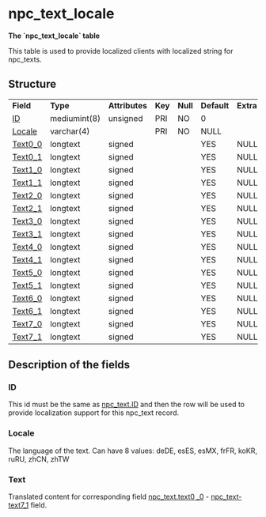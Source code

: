# npc\_text\_locale

**The \`npc\_text\_locale\` table**

This table is used to provide localized clients with localized string for npc\_texts.

## Structure

|                                  |              |                |         |          |             |           |             |
|----------------------------------|--------------|----------------|---------|----------|-------------|-----------|-------------|
| **Field**                        | **Type**     | **Attributes** | **Key** | **Null** | **Default** | **Extra** | **Comment** |
| [ID](#id)                        | mediumint(8) | unsigned       | PRI     | NO       | 0           |           |             |
| [Locale](#locale)                | varchar(4)   |                | PRI     | NO       | NULL        |           |             |
| [Text0\_0](#text) | longtext     | signed       |                |         | YES      | NULL        |           |             |
| [Text0\_1](#text) | longtext     | signed       |                |         | YES      | NULL        |           |             |
| [Text1\_0](#text) | longtext     | signed       |                |         | YES      | NULL        |           |             |
| [Text1\_1](#text) | longtext     | signed       |                |         | YES      | NULL        |           |             |
| [Text2\_0](#text) | longtext     | signed       |                |         | YES      | NULL        |           |             |
| [Text2\_1](#text) | longtext     | signed       |                |         | YES      | NULL        |           |             |
| [Text3\_0](#text) | longtext     | signed       |                |         | YES      | NULL        |           |             |
| [Text3\_1](#text) | longtext     | signed       |                |         | YES      | NULL        |           |             |
| [Text4\_0](#text) | longtext     | signed       |                |         | YES      | NULL        |           |             |
| [Text4\_1](#text) | longtext     | signed       |                |         | YES      | NULL        |           |             |
| [Text5\_0](#text) | longtext     | signed       |                |         | YES      | NULL        |           |             |
| [Text5\_1](#text) | longtext     | signed       |                |         | YES      | NULL        |           |             |
| [Text6\_0](#text) | longtext     | signed       |                |         | YES      | NULL        |           |             |
| [Text6\_1](#text) | longtext     | signed       |                |         | YES      | NULL        |           |             |
| [Text7\_0](#text) | longtext     | signed       |                |         | YES      | NULL        |           |             |
| [Text7\_1](#text) | longtext     | signed       |                |         | YES      | NULL        |           |             |

## Description of the fields

### ID

This id must be the same as [npc\_text.ID](npc_text.md#id) and then the row will be used to provide localization support for this npc\_text record.

### Locale

The language of the text.
Can have 8 values: deDE, esES, esMX, frFR, koKR, ruRU, zhCN, zhTW

### Text

Translated content for corresponding field [npc\_text.text0 \_0](npc_text.md#text0_0) - [npc\_text-text7\_1](npc_text.md#text7_1) field.
